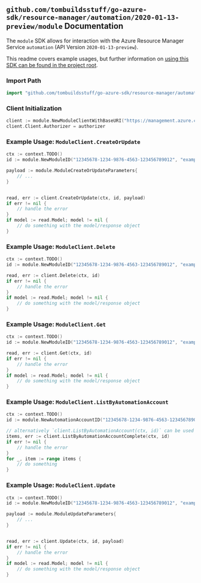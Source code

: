 
## `github.com/tombuildsstuff/go-azure-sdk/resource-manager/automation/2020-01-13-preview/module` Documentation

The `module` SDK allows for interaction with the Azure Resource Manager Service `automation` (API Version `2020-01-13-preview`).

This readme covers example usages, but further information on [using this SDK can be found in the project root](https://github.com/tombuildsstuff/go-azure-sdk/tree/main/docs).

### Import Path

```go
import "github.com/tombuildsstuff/go-azure-sdk/resource-manager/automation/2020-01-13-preview/module"
```


### Client Initialization

```go
client := module.NewModuleClientWithBaseURI("https://management.azure.com")
client.Client.Authorizer = authorizer
```


### Example Usage: `ModuleClient.CreateOrUpdate`

```go
ctx := context.TODO()
id := module.NewModuleID("12345678-1234-9876-4563-123456789012", "example-resource-group", "automationAccountValue", "moduleValue")

payload := module.ModuleCreateOrUpdateParameters{
	// ...
}


read, err := client.CreateOrUpdate(ctx, id, payload)
if err != nil {
	// handle the error
}
if model := read.Model; model != nil {
	// do something with the model/response object
}
```


### Example Usage: `ModuleClient.Delete`

```go
ctx := context.TODO()
id := module.NewModuleID("12345678-1234-9876-4563-123456789012", "example-resource-group", "automationAccountValue", "moduleValue")

read, err := client.Delete(ctx, id)
if err != nil {
	// handle the error
}
if model := read.Model; model != nil {
	// do something with the model/response object
}
```


### Example Usage: `ModuleClient.Get`

```go
ctx := context.TODO()
id := module.NewModuleID("12345678-1234-9876-4563-123456789012", "example-resource-group", "automationAccountValue", "moduleValue")

read, err := client.Get(ctx, id)
if err != nil {
	// handle the error
}
if model := read.Model; model != nil {
	// do something with the model/response object
}
```


### Example Usage: `ModuleClient.ListByAutomationAccount`

```go
ctx := context.TODO()
id := module.NewAutomationAccountID("12345678-1234-9876-4563-123456789012", "example-resource-group", "automationAccountValue")

// alternatively `client.ListByAutomationAccount(ctx, id)` can be used to do batched pagination
items, err := client.ListByAutomationAccountComplete(ctx, id)
if err != nil {
	// handle the error
}
for _, item := range items {
	// do something
}
```


### Example Usage: `ModuleClient.Update`

```go
ctx := context.TODO()
id := module.NewModuleID("12345678-1234-9876-4563-123456789012", "example-resource-group", "automationAccountValue", "moduleValue")

payload := module.ModuleUpdateParameters{
	// ...
}


read, err := client.Update(ctx, id, payload)
if err != nil {
	// handle the error
}
if model := read.Model; model != nil {
	// do something with the model/response object
}
```
